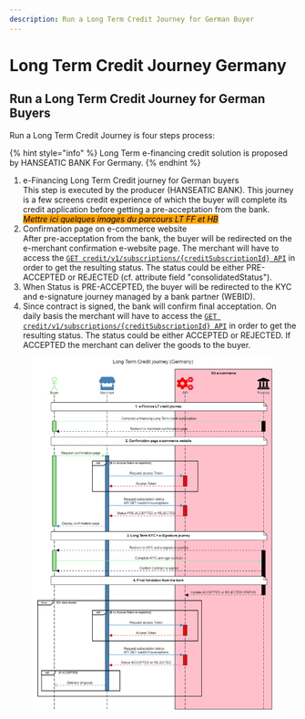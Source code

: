 ```yaml
---
description: Run a Long Term Credit Journey for German Buyer
---
```


# Long Term Credit Journey Germany

## Run a Long Term Credit Journey for German Buyers

Run a Long Term Credit Journey is four steps process:

{% hint style="info" %}
Long Term e-financing credit solution is proposed by HANSEATIC BANK For Germany.
{% endhint %}

1. e-Financing Long Term Credit journey for German buyers \
   This step is executed by the producer (HANSEATIC BANK). This journey is a few screens credit experience of which the buyer will complete its credit application before getting a pre-acceptation from the bank.\
   _<mark style="background-color:orange;">Mettre ici quelques images du parcours LT FF et HB</mark>_&#x20;
2. Confirmation page on e-commerce website\
   After pre-acceptation from the bank, the buyer will be redirected on the e-merchant confirmation e-website page. The merchant will have to access the [`GET credit/v1/subscriptions/{creditSubscriptionId} API`](../../api-reference/credit-api.md#credit-v1-subscriptions-creditsubscriptionid) in order to get the resulting status. The status could be either PRE-ACCEPTED or REJECTED (cf. attribute field "consolidatedStatus").&#x20;
3. When Status is PRE-ACCEPTED, the buyer will be redirected to the KYC and e-signature journey managed by a bank partner (WEBID).&#x20;
4. Since contract is signed, the bank will confirm final acceptation. On daily basis the merchant will have to access the [`GET credit/v1/subscriptions/{creditSubscriptionId} API`](../../api-reference/credit-api.md#credit-v1-subscriptions-creditsubscriptionid) in order to get the resulting status. The status could be either ACCEPTED or REJECTED. If ACCEPTED the merchant can deliver the goods to the buyer.

<figure><img src="../../.gitbook/assets/Long Term Credit journey  (1).png" alt=""><figcaption></figcaption></figure>
